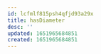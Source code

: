 ```yaml
---
id: lcfmlf815psh4qfjd93a29x
title: hasDiameter
desc: ''
updated: 1651965684851
created: 1651965684851
---
```


